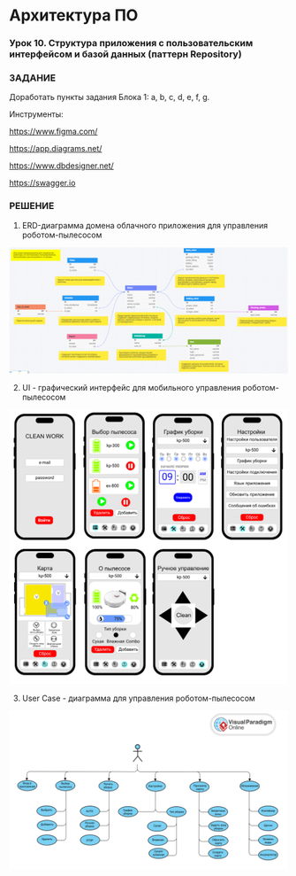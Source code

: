 # Архитектура ПО

### Урок 10. Структура приложения с пользовательским интерфейсом и базой данных (паттерн Repository)

### ЗАДАНИЕ

Доработать пункты задания Блока 1: a, b, c, d, e, f, g.

Инструменты:

https://www.figma.com/

https://app.diagrams.net/

https://www.dbdesigner.net/

https://swagger.io

### РЕШЕНИЕ

1) ERD-диаграмма домена облачного приложения для управления роботом-пылесосом

![ERD](src/01.png)

2) UI - графический интерфейс для мобильного управления роботом-пылесосом

![UI](src/02.png)

3) User Case - диаграмма для управления роботом-пылесосом

![User Case](src/03.png)
